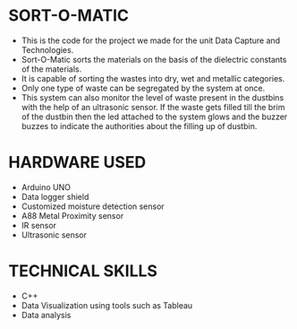 # SORT-O-MATIC
- This is the code for the project we made for the unit Data Capture and Technologies.
- Sort-O-Matic sorts the materials on the basis of the dielectric constants of the materials.
- It is capable of sorting the wastes into dry, wet and metallic categories.
- Only one type of waste can be segregated by the system at once.
- This system can also monitor the level of waste present in the dustbins with the help of an ultrasonic sensor. If the waste gets filled till the brim of the dustbin then the led attached to the system glows and 
  the buzzer buzzes to indicate the authorities about the filling up of dustbin.

# HARDWARE USED
- Arduino UNO
- Data logger shield
- Customized moisture detection sensor
- A88 Metal Proximity sensor
- IR sensor
- Ultrasonic sensor

# TECHNICAL SKILLS
- C++
- Data Visualization using tools such as Tableau
- Data analysis




